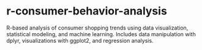 # r-consumer-behavior-analysis
R-based analysis of consumer shopping trends using data visualization, statistical modeling, and machine learning. Includes data manipulation with dplyr, visualizations with ggplot2, and regression analysis.
